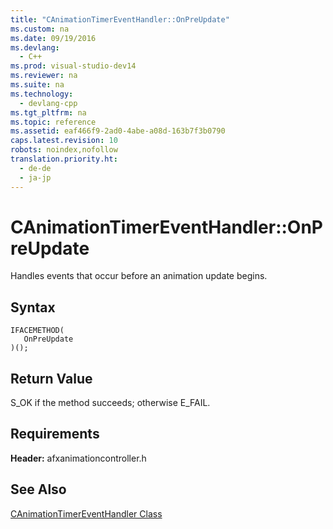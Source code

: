 ```yaml
---
title: "CAnimationTimerEventHandler::OnPreUpdate"
ms.custom: na
ms.date: 09/19/2016
ms.devlang: 
  - C++
ms.prod: visual-studio-dev14
ms.reviewer: na
ms.suite: na
ms.technology: 
  - devlang-cpp
ms.tgt_pltfrm: na
ms.topic: reference
ms.assetid: eaf466f9-2ad0-4abe-a08d-163b7f3b0790
caps.latest.revision: 10
robots: noindex,nofollow
translation.priority.ht: 
  - de-de
  - ja-jp
---
```

# CAnimationTimerEventHandler::OnPreUpdate
Handles events that occur before an animation update begins.  
  
## Syntax  
  
```  
IFACEMETHOD(  
   OnPreUpdate  
)();  
```  
  
## Return Value  
 S_OK if the method succeeds; otherwise E_FAIL.  
  
## Requirements  
 **Header:** afxanimationcontroller.h  
  
## See Also  
 [CAnimationTimerEventHandler Class](../vs140/CAnimationTimerEventHandler-Class.md)
